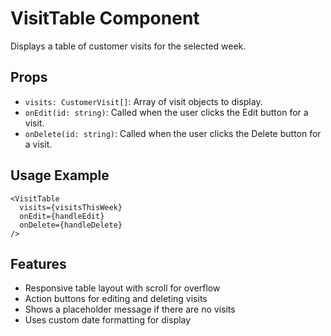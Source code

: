 # VisitTable Component

Displays a table of customer visits for the selected week.

## Props
- `visits: CustomerVisit[]`: Array of visit objects to display.
- `onEdit(id: string)`: Called when the user clicks the Edit button for a visit.
- `onDelete(id: string)`: Called when the user clicks the Delete button for a visit.

## Usage Example
```tsx
<VisitTable
  visits={visitsThisWeek}
  onEdit={handleEdit}
  onDelete={handleDelete}
/>
```

## Features
- Responsive table layout with scroll for overflow
- Action buttons for editing and deleting visits
- Shows a placeholder message if there are no visits
- Uses custom date formatting for display
